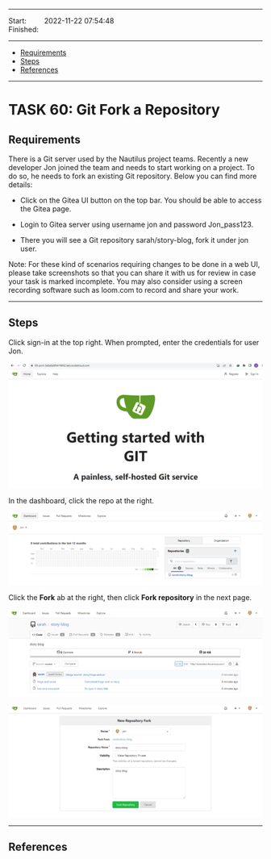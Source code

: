 
------------------------------

Start: &nbsp;&nbsp;&nbsp;&nbsp;&nbsp;&nbsp;&nbsp;&nbsp;2022-11-22 07:54:48  
Finished: &nbsp;&nbsp;

------------------------------

- [Requirements](#requirements)
- [Steps](#steps)
- [References](#references)

------------------------------

# TASK 60: Git Fork a Repository

## Requirements

There is a Git server used by the Nautilus project teams. Recently a new developer Jon joined the team and needs to start working on a project. To do so, he needs to fork an existing Git repository. Below you can find more details:

- Click on the Gitea UI button on the top bar. You should be able to access the Gitea page.

- Login to Gitea server using username jon and password Jon_pass123.

- There you will see a Git repository sarah/story-blog, fork it under jon user.

Note: For these kind of scenarios requiring changes to be done in a web UI, please take screenshots so that you can share it with us for review in case your task is marked incomplete. You may also consider using a screen recording software such as loom.com to record and share your work.

------------------------------

## Steps

Click sign-in at the top right. When prompted, enter the credentials for user Jon.

![](../Images/task60-1.png)  


In the dashboard, click the repo at the right.

![](../Images/task60-2.png)  

Click the **Fork** ab at the right, then click **Fork repository** in the next page.

![](../Images/task60-3.png)  

![](../Images/task60-4.png)  


------------------------------

## References